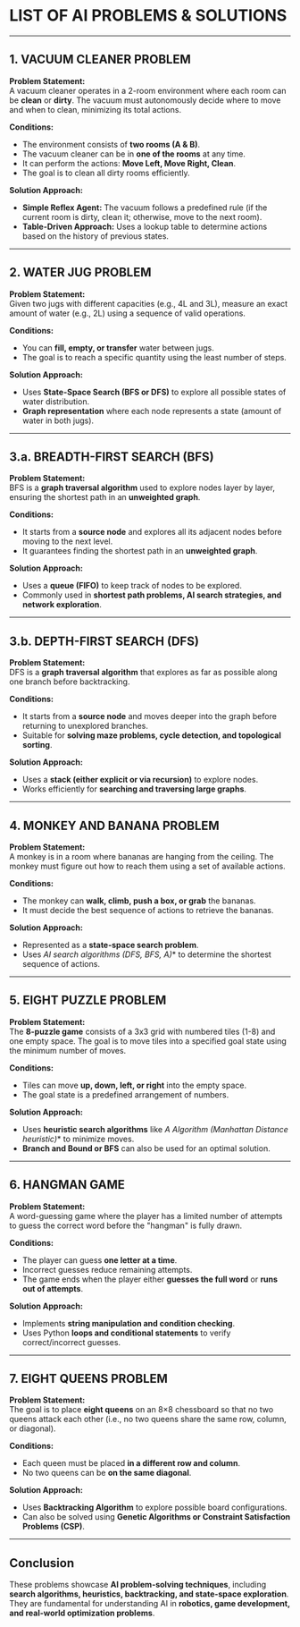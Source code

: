 # LIST OF AI PROBLEMS & SOLUTIONS  

---

## 1. VACUUM CLEANER PROBLEM  
**Problem Statement:**  
A vacuum cleaner operates in a 2-room environment where each room can be **clean** or **dirty**. The vacuum must autonomously decide where to move and when to clean, minimizing its total actions.  

**Conditions:**  
- The environment consists of **two rooms (A & B)**.  
- The vacuum cleaner can be in **one of the rooms** at any time.  
- It can perform the actions: **Move Left, Move Right, Clean**.  
- The goal is to clean all dirty rooms efficiently.  

**Solution Approach:**  
- **Simple Reflex Agent:** The vacuum follows a predefined rule (if the current room is dirty, clean it; otherwise, move to the next room).  
- **Table-Driven Approach:** Uses a lookup table to determine actions based on the history of previous states.  

---

## 2. WATER JUG PROBLEM  
**Problem Statement:**  
Given two jugs with different capacities (e.g., 4L and 3L), measure an exact amount of water (e.g., 2L) using a sequence of valid operations.  

**Conditions:**  
- You can **fill, empty, or transfer** water between jugs.  
- The goal is to reach a specific quantity using the least number of steps.  

**Solution Approach:**  
- Uses **State-Space Search (BFS or DFS)** to explore all possible states of water distribution.  
- **Graph representation** where each node represents a state (amount of water in both jugs).  

---

## 3.a. BREADTH-FIRST SEARCH (BFS)  
**Problem Statement:**  
BFS is a **graph traversal algorithm** used to explore nodes layer by layer, ensuring the shortest path in an **unweighted graph**.  

**Conditions:**  
- It starts from a **source node** and explores all its adjacent nodes before moving to the next level.  
- It guarantees finding the shortest path in an **unweighted graph**.  

**Solution Approach:**  
- Uses a **queue (FIFO)** to keep track of nodes to be explored.  
- Commonly used in **shortest path problems, AI search strategies, and network exploration**.  

---

## 3.b. DEPTH-FIRST SEARCH (DFS)  
**Problem Statement:**  
DFS is a **graph traversal algorithm** that explores as far as possible along one branch before backtracking.  

**Conditions:**  
- It starts from a **source node** and moves deeper into the graph before returning to unexplored branches.  
- Suitable for **solving maze problems, cycle detection, and topological sorting**.  

**Solution Approach:**  
- Uses a **stack (either explicit or via recursion)** to explore nodes.  
- Works efficiently for **searching and traversing large graphs**.  

---

## 4. MONKEY AND BANANA PROBLEM  
**Problem Statement:**  
A monkey is in a room where bananas are hanging from the ceiling. The monkey must figure out how to reach them using a set of available actions.  

**Conditions:**  
- The monkey can **walk, climb, push a box, or grab** the bananas.  
- It must decide the best sequence of actions to retrieve the bananas.  

**Solution Approach:**  
- Represented as a **state-space search problem**.  
- Uses **AI search algorithms (DFS, BFS, A*)** to determine the shortest sequence of actions.  

---

## 5. EIGHT PUZZLE PROBLEM  
**Problem Statement:**  
The **8-puzzle game** consists of a 3x3 grid with numbered tiles (1-8) and one empty space. The goal is to move tiles into a specified goal state using the minimum number of moves.  

**Conditions:**  
- Tiles can move **up, down, left, or right** into the empty space.  
- The goal state is a predefined arrangement of numbers.  

**Solution Approach:**  
- Uses **heuristic search algorithms** like **A* Algorithm (Manhattan Distance heuristic)** to minimize moves.  
- **Branch and Bound or BFS** can also be used for an optimal solution.  

---

## 6. HANGMAN GAME  
**Problem Statement:**  
A word-guessing game where the player has a limited number of attempts to guess the correct word before the "hangman" is fully drawn.  

**Conditions:**  
- The player can guess **one letter at a time**.  
- Incorrect guesses reduce remaining attempts.  
- The game ends when the player either **guesses the full word** or **runs out of attempts**.  

**Solution Approach:**  
- Implements **string manipulation and condition checking**.  
- Uses Python **loops and conditional statements** to verify correct/incorrect guesses.  

---

## 7. EIGHT QUEENS PROBLEM  
**Problem Statement:**  
The goal is to place **eight queens** on an 8×8 chessboard so that no two queens attack each other (i.e., no two queens share the same row, column, or diagonal).  

**Conditions:**  
- Each queen must be placed **in a different row and column**.  
- No two queens can be **on the same diagonal**.  

**Solution Approach:**  
- Uses **Backtracking Algorithm** to explore possible board configurations.  
- Can also be solved using **Genetic Algorithms or Constraint Satisfaction Problems (CSP)**.  

---

## Conclusion  
These problems showcase **AI problem-solving techniques**, including **search algorithms, heuristics, backtracking, and state-space exploration**. They are fundamental for understanding AI in **robotics, game development, and real-world optimization problems**.  
